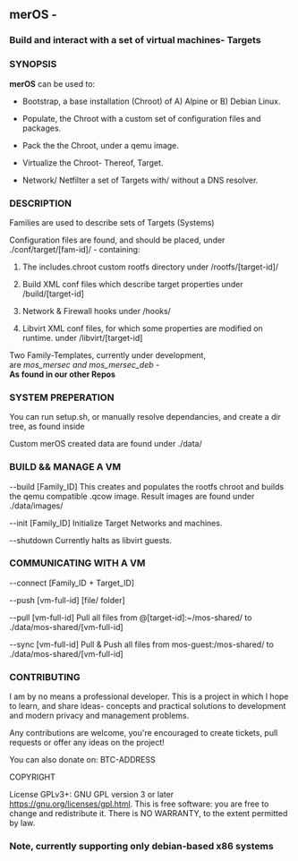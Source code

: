 ## merOS - <br>
### Build and interact with a set of virtual machines- Targets

### SYNOPSIS

**merOS** can be used to: 

- Bootstrap, a base installation (Chroot) of A) Alpine or B) Debian Linux.
	
- Populate, the Chroot with a custom set of configuration files and packages.

- Pack the the Chroot, under a qemu image.

- Virtualize the Chroot- Thereof, Target.

- Network/ Netfilter a set of Targets with/ without a DNS resolver.

### DESCRIPTION

Families are used to describe sets of Targets (Systems)

Configuration files are found, and should be placed,
under ./conf/target/[fam-id]/ - containing:
	
1. The includes.chroot custom rootfs directory
	under /rootfs/[target-id]/

2. Build XML conf files which describe target properties
	under /build/[target-id]

3. Network & Firewall hooks
	under /hooks/

4. Libvirt XML conf files, for which some
	properties are modified on runtime.
	under /libvirt/[target-id]

Two Family-Templates, currently under development, <br>
are *mos\_mersec  and mos\_mersec_deb* - <br>
**As found in our other Repos**



### SYSTEM PREPERATION

You can run setup.sh,
or manually resolve dependancies,
and create a dir tree, as found inside

Custom merOS created data are found
under ./data/


### BUILD && MANAGE A VM
	
--build [Family_ID]
This creates and populates the rootfs chroot
and builds the qemu compatible .qcow image.
Result images are found under ./data/images/

--init [Family_ID]
Initialize Target Networks
and machines.

--shutdown
Currently halts as libvirt guests.
	

### COMMUNICATING WITH A VM

--connect [Family_ID + Target_ID]

--push [vm-full-id] [file/ folder] 

--pull [vm-full-id]
Pull all files from @[target-id]:~/mos-shared/
to ./data/mos-shared/[vm-full-id]

--sync [vm-full-id]
Pull & Push all files from mos-guest:/mos-shared/
to ./data/mos-shared/[vm-full-id]


### CONTRIBUTING

I am by no means a professional developer.
This is a project in which I hope to learn, and share ideas-
concepts and practical solutions to development and
modern privacy and management problems.

Any contributions are welcome, you're encouraged to create tickets, pull requests
or offer any ideas on the project!

You can also donate on: BTC-ADDRESS

COPYRIGHT

License GPLv3+: GNU GPL version 3 or later <https://gnu.org/licenses/gpl.html>.
This is free software: you are free to change and redistribute it.  There is NO WARRANTY, to the extent permitted by law.

### Note, currently supporting only debian-based x86 systems